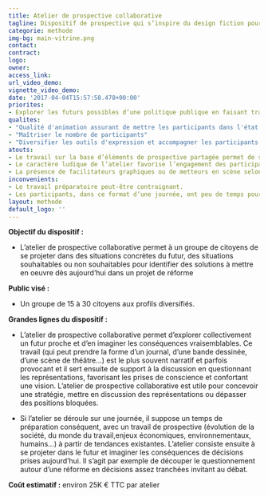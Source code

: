 ```yaml
---
title: Atelier de prospective collaborative
tagline: Dispositif de prospective qui s’inspire du design fiction pour explorer des futurs vraisemblables en amont d’un projet de réforme
categorie: methode
img-bg: main-vitrine.png
contact:
contract:
logo:
owner:
access_link:
url_video_demo:
vignette_video_demo:
date: '2017-04-04T15:57:58.478+00:00'
priorites:
- Explorer les futurs possibles d’une politique publique en faisant travailler les participants sur les conséquences à venir de décisions prises aujourd’hui
qualites:
- "Qualité d'animation assurant de mettre les participants dans l'état d'esprit nécessaire à l'exercice prospectif"
- "Maîtriser le nombre de participants"
- "Diversifier les outils d'expression et accompagner les participants dans leur utilisation"
atouts:
- Le travail sur la base d’éléments de prospective partagée permet de s’affranchir des représentations et de positions trop tranchées 
- Le caractère ludique de l’atelier favorise l’engagement des participants
- La présence de facilitateurs graphiques ou de metteurs en scène selon le format de restitution choisi permet d’aboutir à un résultat tangible pour les participants et facilement appropriable par le décideur. 
inconvenients:
- Le travail préparatoire peut-être contraignant.
- Les participants, dans ce format d’une journée, ont peu de temps pour s’approprier les éléments de prospective qu’ils n’ont pas contribué à élaborer
layout: methode
default_logo: ''
---
```


**Objectif du dispositif :**
* L’atelier de prospective collaborative permet à un groupe de citoyens de se projeter dans des situations concrètes du futur, des situations souhaitables ou non souhaitables pour identifier des solutions à mettre en oeuvre dès aujourd’hui dans un projet de réforme

**Public visé :**
* Un groupe de 15 à 30 citoyens aux profils diversifiés. 
 
**Grandes lignes du  dispositif :**
* L’atelier de prospective collaborative permet d’explorer collectivement un futur proche et d’en imaginer les conséquences vraisemblables. Ce travail (qui peut prendre la forme d’un journal, d’une bande dessinée, d’une scène de théâtre…) est le plus souvent narratif et parfois provocant et il sert ensuite de support à la discussion en questionnant les représentations, favorisant les prises de conscience et confortant une vision. L’atelier de prospective collaborative est utile pour concevoir une stratégie, mettre en discussion des représentations ou dépasser des positions bloquées. 

* Si l’atelier se déroule sur une journée, il suppose un temps de préparation conséquent, avec un travail de prospective (évolution de la société, du monde du travail,enjeux économiques, environnementaux, humains...) à partir de tendances existantes. L’atelier consiste ensuite à se projeter dans le futur et imaginer les conséquences de décisions prises aujourd’hui. Il s’agit par exemple de découper le questionnement autour d’une réforme en décisions assez tranchées invitant au débat. 

**Coût estimatif :** environ 25K € TTC par atelier
